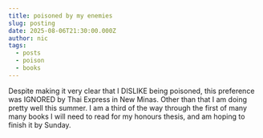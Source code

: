 ```yaml
---
title: poisoned by my enemies
slug: posting
date: 2025-08-06T21:30:00.000Z
author: nic
tags:
  - posts
  - poison
  - books
---
```

Despite making it very clear that I DISLIKE being poisoned, this preference  was IGNORED by Thai Express in New Minas. Other than that I am doing pretty well this summer. I am a third of the way through the first of many many books I will need to read for my honours thesis, and am hoping to finish it by Sunday.
